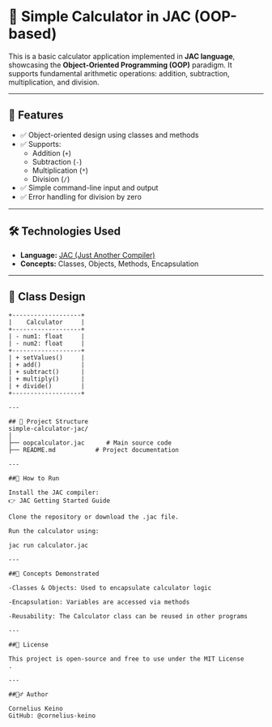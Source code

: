 # 🧮 Simple Calculator in JAC (OOP-based)

This is a basic calculator application implemented in **JAC language**, showcasing the **Object-Oriented Programming (OOP)** paradigm. It supports fundamental arithmetic operations: addition, subtraction, multiplication, and division.

---

## 📌 Features

- ✅ Object-oriented design using classes and methods  
- ✅ Supports:
  - Addition (`+`)
  - Subtraction (`-`)
  - Multiplication (`*`)
  - Division (`/`)
- ✅ Simple command-line input and output  
- ✅ Error handling for division by zero  

---

## 🛠️ Technologies Used

- **Language:** [JAC (Just Another Compiler)](https://jac-lang.dev)  
- **Concepts:** Classes, Objects, Methods, Encapsulation

---

## 🧾 Class Design

```plaintext
+-------------------+
|    Calculator     |
+-------------------+
| - num1: float     |
| - num2: float     |
+-------------------+
| + setValues()     |
| + add()           |
| + subtract()      |
| + multiply()      |
| + divide()        |
+-------------------+

---

## 📂 Project Structure
simple-calculator-jac/
│
├── oopcalculator.jac      # Main source code
├── README.md           # Project documentation

---

##🚀 How to Run

Install the JAC compiler:
👉 JAC Getting Started Guide

Clone the repository or download the .jac file.

Run the calculator using:

jac run calculator.jac

---

##📘 Concepts Demonstrated

-Classes & Objects: Used to encapsulate calculator logic

-Encapsulation: Variables are accessed via methods

-Reusability: The Calculator class can be reused in other programs

---

##📄 License

This project is open-source and free to use under the MIT License
.

---

##🙋‍♂️ Author

Cornelius Keino
GitHub: @cornelius-keino
